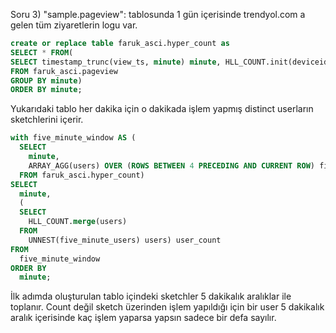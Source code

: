 Soru 3) "sample.pageview": tablosunda 1 gün içerisinde trendyol.com a gelen tüm ziyaretlerin logu var.

```SQL
create or replace table faruk_asci.hyper_count as
SELECT * FROM(
SELECT timestamp_trunc(view_ts, minute) minute, HLL_COUNT.init(deviceid) users
FROM faruk_asci.pageview
GROUP BY minute)
ORDER BY minute;
```
Yukarıdaki tablo her dakika için o dakikada işlem yapmış distinct userların sketchlerini içerir.

```SQL
with five_minute_window AS (
  SELECT
    minute,
    ARRAY_AGG(users) OVER (ROWS BETWEEN 4 PRECEDING AND CURRENT ROW) five_minute_users
  FROM faruk_asci.hyper_count)
SELECT
  minute,
  (
  SELECT
    HLL_COUNT.merge(users)
  FROM
    UNNEST(five_minute_users) users) user_count
FROM
  five_minute_window
ORDER BY
  minute;
```
İlk adımda oluşturulan tablo içindeki sketchler 5 dakikalık aralıklar ile toplanır. Count değil sketch üzerinden işlem yapıldığı için bir user 5 dakikalık aralık içerisinde kaç işlem yaparsa yapsın sadece bir defa sayılır.
